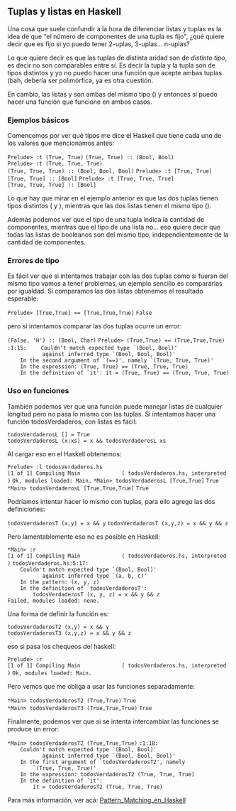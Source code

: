 Tuplas y listas en Haskell
--------------------------

Una cosa que suele confundir a la hora de diferenciar listas y tuplas es la idea de que "el número de componentes de una tupla es fijo", ¿qué quiere decir que es fijo si yo puedo tener 2-uplas, 3-uplas... n-uplas?

Lo que quiere decir es que las tuplas de distinta aridad son de *distinto tipo*, es decir no son comparables entre sí. Es decir la tupla y la tupla son de tipos distintos y yo no puedo hacer una función que acepte ambas tuplas (bah, debería ser polimórfica, ya es otra cuestión.

En cambio, las listas y son ambas del mismo tipo () y entonces sí puedo hacer una función que funcione en ambos casos.

### Ejemplos básicos

Comencemos por ver qué tipos me dice el Haskell que tiene cada uno de los valores que mencionamos antes:

`Prelude> :t (True, True)`
`(True, True) :: (Bool, Bool)`
`Prelude> :t (True, True, True)`
`(True, True, True) :: (Bool, Bool, Bool)`
`Prelude> :t [True, True]`
`[True, True] :: [Bool]`
`Prelude> :t [True, True, True]`
`[True, True, True] :: [Bool]`

Lo que hay que mirar en el ejemplo anterior es que las dos tuplas tienen tipos distintos ( y ), mientras que las dos listas tienen el mismo tipo ().

Además podemos ver que el tipo de una tupla indica la cantidad de componentes, mientras que el tipo de una lista no... eso quiere decir que todas las listas de booleanos son del mismo tipo, independientemente de la cantidad de componentes.

### Errores de tipo

Es fácil ver que si intentamos trabajar con las dos tuplas como si fueran del mismo tipo vamos a tener problemas, un ejemplo sencillo es compararlas por igualdad. Si comparamos las dos listas obtenemos el resultado esperable:

`Prelude> [True,True] == [True,True,True]`
`False`

pero si intentamos comparar las dos tuplas ocurre un error:

`(False, 'H') :: (Bool, Char)`
`Prelude> (True,True) == (True,True,True)`
<interactive>`:1:15:`
``     Couldn't match expected type `(Bool, Bool)' ``
``            against inferred type `(Bool, Bool, Bool)' ``
``     In the second argument of `(==)', namely `(True, True, True)' ``
`    In the expression: (True, True) == (True, True, True)`
``     In the definition of `it': it = (True, True) == (True, True, True) ``

### Uso en funciones

También podemos ver que una función puede manejar listas de cualquier longitud pero no pasa lo mismo con las tuplas. Si intentamos hacer una función todosVerdaderos, con listas es fácil:

`todosVerdaderosL [] = True`
`todosVerdaderosL (x:xs) = x && todosVerdaderosL xs`

Al cargar eso en el Haskell obtenemos:

`Prelude> :l todosVerdaderos.hs`
`[1 of 1] Compiling Main             ( todosVerdaderos.hs, interpreted )`
`Ok, modules loaded: Main.`
`*Main> todosVerdaderosL [True,True]`
`True`
`*Main> todosVerdaderosL [True,True,True]`
`True`

Podríamos intentar hacer lo mismo con tuplas, para ello agrego las dos definiciones:

`todosVerdaderosT (x,y) = x && y`
`todosVerdaderosT (x,y,z) = x && y && z`

Pero lamentablemente eso no es posible en Haskell:

`*Main> :r`
`[1 of 1] Compiling Main             ( todosVerdaderos.hs, interpreted )`
`todosVerdaderos.hs:5:17:`
``     Couldn't match expected type `(Bool, Bool)' ``
``            against inferred type `(a, b, c)' ``
`    In the pattern: (x, y, z)`
``     In the definition of `todosVerdaderosT': ``
`        todosVerdaderosT (x, y, z) = x && y && z`
`Failed, modules loaded: none.`

Una forma de definir la función es:

`todosVerdaderosT2 (x,y) = x && y`
`todosVerdaderosT3 (x,y,z) = x && y && z`

eso si pasa los chequeos del haskell:

`Prelude> :r`
`[1 of 1] Compiling Main             ( todosVerdaderos.hs, interpreted )`
`Ok, modules loaded: Main.`

Pero vemos que me obliga a usar las funciones separadamente:

`*Main> todosVerdaderosT2 (True,True)`
`True`
`*Main> todosVerdaderosT3 (True,True,True)`
`True`

Finalmente, podemos ver que si se intenta intercambiar las funciones se produce un error:

`*Main> todosVerdaderosT2 (True,True,True)`
<interactive>`:1:18:`
``     Couldn't match expected type `(Bool, Bool)' ``
``            against inferred type `(Bool, Bool, Bool)' ``
``     In the first argument of `todosVerdaderosT2', namely ``
``         `(True, True, True)' ``
`    In the expression: todosVerdaderosT2 (True, True, True)`
``     In the definition of `it': ``
`        it = todosVerdaderosT2 (True, True, True)`

Para más información, ver acá: [Pattern\_Matching\_en\_Haskell](pattern-matching-en-haskell.md)
